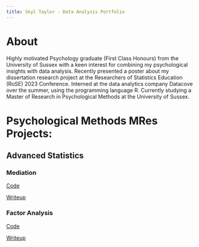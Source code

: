 ```yaml
---
title: Skyl Taylor - Data Analysis Portfolio
---
```


# About
Highly motivated Psychology graduate (First Class Honours) from the University of Sussex with a keen interest for combining my psychological insights with data analysis. Recently presented a poster about my dissertation research project at the Researchers of Statistics Education (RoSE) 2023 Conference. Interned at the data analytics company Datacove over the summer, using the programming language R. Currently studying a Master of Research in Psychological Methods at the University of Sussex.

# Psychological Methods MRes Projects:
## Advanced Statistics
### Mediation
[Code](https://github.com/skylar-taylor/study-projects/blob/main/advanced_statistics/mediation.qmd)

[Writeup](https://skylar-taylor.github.io/study-projects/advanced_statistics/mediation.html)

### Factor Analysis
[Code](https://github.com/skylar-taylor/study-projects/blob/main/advanced_statistics/factor_analysis.qmd)

[Writeup](https://skylar-taylor.github.io/study-projects/advanced_statistics/factor_analysis.html)
